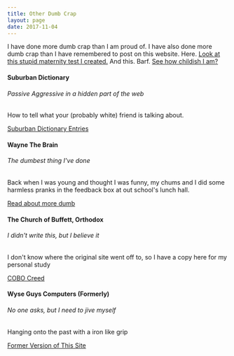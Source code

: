 ```yaml
---
title: Other Dumb Crap
layout: page
date: 2017-11-04 
---
```

<div class="row">
    <div class="col-lg-12">
        I have done more dumb crap than I am proud of.  I have also done more dumb crap than I have remembered to post on this website. Here.  <a href="{{ site.baseurl }}{% link maternitytest.md %}" class="card-link">Look at this stupid maternity test I created.</a> And this.  Barf. <a href="{{ site.baseurl }}{% link carousel.md %}" class="card-link">See how childish I am?</a>
    </div>
</div>
<div class="row">
    <div class="col-lg-12">
        <div class="card">
            <div class="card-body">
                <h4 class="card-title">Suburban Dictionary</h4>
                <h6 class="card-subtitle mb-2 text-muted">Passive Aggressive in a hidden part of the web</h6>
                <p class="card-text">How to tell what your (probably white) friend is talking about.</p>
                <a href="{{ site.baseurl }}{% link _dictionary/index.md %}" class="card-link">Suburban Dictionary Entries</a>
            </div>
        </div>
    </div>
</div>
<div class="row">
    <div class="col-lg-4">
        <div class="card">
            <div class="card-body">
                <h4 class="card-title">Wayne The Brain</h4>
                <h6 class="card-subtitle mb-2 text-muted">The dumbest thing I've done</h6>
                <p class="card-text">Back when I was young and thought I was funny, my chums and I did some harmless pranks in the feedback box at out school's lunch hall.</p>
                <a href="{{ site.baseurl }}{% link _wayne/wayne-the-brain.md %}" class="card-link">Read about more dumb</a>
            </div>
        </div>
    </div>
    <div class="col-lg-4">
        <div class="card">
        <div class="card-body">
            <h4 class="card-title">The Church of Buffett, Orthodox</h4>
            <h6 class="card-subtitle mb-2 text-muted">I didn't write this, but I believe it</h6>
            <p class="card-text">I don't know where the original site went off to, so I have a copy here for my personal study</p>
            <a href="{{ site.baseurl }}{% link cobo.md %}" class="card-link">COBO Creed</a>
        </div>
        </div>
    </div>
    <div class="col-lg-4">
        <div class="card">
        <div class="card-body">
            <h4 class="card-title">Wyse Guys Computers (Formerly)</h4>
            <h6 class="card-subtitle mb-2 text-muted">No one asks, but I need to jive myself</h6>
            <p class="card-text">Hanging onto the past with a iron like grip</p>
            <a href="{{ site.baseurl }}{% link _computer/wyse-guys-computers.md %}" class="card-link">Former Version of This Site</a>
        </div>
        </div>
    </div>
</div>